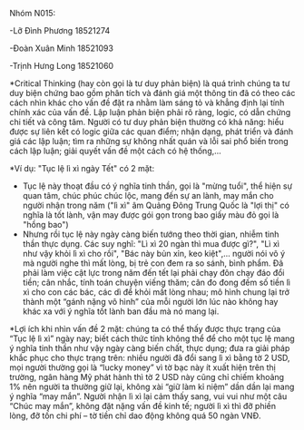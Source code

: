 Nhóm N015:

-Lỡ Đình Phương 18521274

-Đoàn Xuân Minh 18521093

-Trịnh Hưng Long 18521060


*Critical Thinking (hay còn gọi là tư duy phản biện) là quá trình chúng ta tư duy biện chứng bao gồm phân tích và đánh giá một thông tin đã có theo các cách nhìn khác cho vấn đề đặt ra nhằm làm sáng tỏ và khẳng định lại tính chính xác của vấn đề. Lập luận phản biện phải rõ ràng, logic, có dẫn chứng chi tiết và công tâm.
Người có tư duy phản biện thường có khả năng: hiểu được sự liên kết có logic giữa các quan điểm; nhận dạng, phát triển và đánh giá các lập luận; tìm ra những sự không nhất quán và lỗi sai phổ biến trong cách lập luận; giải quyết vấn đề một cách có hệ thống,...

*Ví dụ: "Tục lệ lì xì ngày Tết" có 2 mặt:
- Tục lệ này thoạt đầu có ý nghĩa tinh thần, gọi là "mừng tuổi", thể hiện sự quan tâm, chúc phúc chúc lộc, mang đến sự an lành, may mắn cho người nhận trong năm ("lì xì" âm Quảng Đông Trung Quốc là "lợi thị" có nghĩa là tốt lành, vận may được gói gọn trong bao giấy màu đỏ gọi là "hồng bao")
- Nhưng rồi tục lệ này ngày càng biến tướng theo thời gian, nhiễm tinh thần thực dụng. Các suy nghĩ: "Lì xì 20 ngàn thì mua được gì?", "Lì xì như vậy khỏi lì xì cho rồi", "Bác này bủn xỉn, keo kiệt",... người nói vô ý mà người nghe thì mất lòng, bị trẻ con đem ra so sánh, bình phẩm. Đã phải làm việc cật lực trong năm đến tết lại phải chạy đôn chạy đáo đổi tiền; cân nhắc, tính toán chuyện viếng thăm; cân đo đong đếm số tiền lì xì cho con các bác, các dì để khỏi mất lòng nhau; mô hình chung lại trở thành một “gánh nặng vô hình” của mỗi người lớn lúc nào không hay khác xa với ý nghĩa tốt lành ban đầu mà nó mang lại.

*Lợi ích khi nhìn vấn đề 2 mặt: chúng ta có thể thấy được thực trạng của “Tục lệ lì xì” ngày nay; biết cách thức tỉnh không thể để cho một tục lệ mang ý nghĩa tinh thần như vậy ngày càng biến chất, thực dụng; đưa ra giải pháp khắc phục cho thực trạng trên: nhiều người đã đổi sang lì xì bằng tờ 2 USD, mọi người thường gọi là “lucky money” vì tờ bạc này ít xuất hiện trên thị trường, ngân hàng Mỹ phát hành thì tờ 2 USD này cũng chỉ chiếm khoảng 1%  nên người ta thường giữ lại, không xài “giữ làm kỉ niệm” dần dần lại mang ý nghĩa “may mắn”. Người nhận lì xì lại cảm thấy sang, vui vui như một câu “Chúc may mắn”, không đặt nặng vấn đề kinh tế; người lì xì thì đỡ phiền lòng, đỡ tốn chi phí – tờ tiền chỉ dao động không quá 50 ngàn VNĐ.
